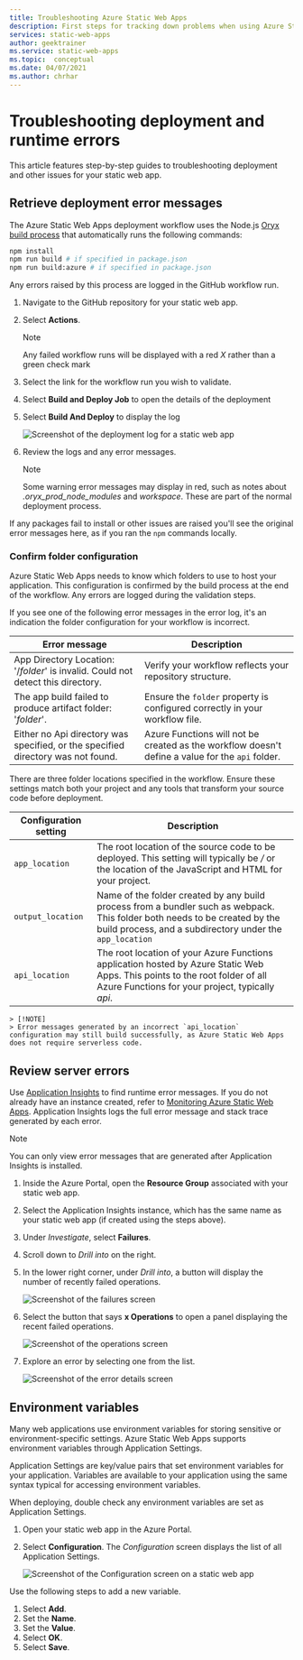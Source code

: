 ```yaml
---
title: Troubleshooting Azure Static Web Apps
description: First steps for tracking down problems when using Azure Static Web Apps.
services: static-web-apps
author: geektrainer
ms.service: static-web-apps
ms.topic:  conceptual
ms.date: 04/07/2021
ms.author: chrhar
---
```


# Troubleshooting deployment and runtime errors

This article features step-by-step guides to troubleshooting deployment and other issues for your static web app.

## Retrieve deployment error messages

The Azure Static Web Apps deployment workflow uses the Node.js [Oryx build process](https://github.com/microsoft/Oryx/blob/master/doc/runtimes/nodejs.md#build) that automatically runs the following commands:

```bash
npm install
npm run build # if specified in package.json
npm run build:azure # if specified in package.json
```

Any errors raised by this process are logged in the GitHub workflow run.

1. Navigate to the GitHub repository for your static web app.
1. Select **Actions**.

    > [!NOTE]
    > Any failed workflow runs will be displayed with a red *X* rather than a green check mark

1. Select the link for the workflow run you wish to validate.
1. Select **Build and Deploy Job** to open the details of the deployment
1. Select **Build And Deploy** to display the log

    ![Screenshot of the deployment log for a static web app](./media/troubleshooting/build-deploy-log.png)

1. Review the logs and any error messages.

    > [!NOTE]
    > Some warning error messages may display in red, such as notes about *.oryx_prod_node_modules* and *workspace*. These are part of the normal deployment process.

If any packages fail to install or other issues are raised you'll see the original error messages here, as if you ran the `npm` commands locally.

### Confirm folder configuration

Azure Static Web Apps needs to know which folders to use to host your application. This configuration is confirmed by the build process at the end of the workflow. Any errors are logged during the validation steps.

If you see one of the following error messages in the error log, it's an indication the folder configuration for your workflow is incorrect.

| Error message | Description |
| --- | --- |
|App Directory Location: '/*folder*' is invalid. Could not detect this directory. | Verify your workflow reflects your repository structure. |
| The app build failed to produce artifact folder: '*folder*'. | Ensure the `folder` property is configured correctly in your workflow file. |
| Either no Api directory was specified, or the specified directory was not found. | Azure Functions will not be created as the workflow doesn't define a value for the `api` folder. |

There are three folder locations specified in the workflow. Ensure these settings match both your project and any tools that transform your source code before deployment.

| Configuration setting | Description |
| --- | --- |
| `app_location` | The root location of the source code to be deployed. This setting will typically be */* or the location of the JavaScript and HTML for your project. |
| `output_location` | Name of the folder created by any build process from a bundler such as webpack. This folder both needs to be created by the build process, and a subdirectory under the `app_location` |
| `api_location` |The root location of your Azure Functions application hosted by Azure Static Web Apps. This points to the root folder of all Azure Functions for your project, typically *api*. |

    > [!NOTE]
    > Error messages generated by an incorrect `api_location` configuration may still build successfully, as Azure Static Web Apps does not require serverless code.

## Review server errors

Use [Application Insights](../azure-monitor/app/app-insights-overview.md) to find runtime error messages. If you do not already have an instance created, refer to [Monitoring Azure Static Web Apps](monitor.md). Application Insights logs the full error message and stack trace generated by each error.

> [!NOTE]
> You can only view error messages that are generated after Application Insights is installed.

1. Inside the Azure Portal, open the **Resource Group** associated with your static web app.
1. Select the Application Insights instance, which has the same name as your static web app (if created using the steps above).
1. Under *Investigate*, select **Failures**.
1. Scroll down to *Drill into* on the right.
1. In the lower right corner, under *Drill into*, a button will display the number of recently failed operations.

    ![Screenshot of the failures screen](./media/troubleshooting/app-insights-errors.png)

1. Select the button that says **x Operations** to open a panel displaying the recent failed operations.

    ![Screenshot of the operations screen](./media/troubleshooting/app-insights-operations.png)

1. Explore an error by selecting one from the list.

    ![Screenshot of the error details screen](./media/troubleshooting/app-insights-details.png)

## Environment variables

Many web applications use environment variables for storing sensitive or environment-specific settings. Azure Static Web Apps supports environment variables through Application Settings.

Application Settings are key/value pairs that set environment variables for your application. Variables are available to your application using the same syntax typical for accessing environment variables.

When deploying, double check any environment variables are set as Application Settings.

1. Open your static web app in the Azure Portal.
1. Select **Configuration**. The *Configuration* screen displays the list of all Application Settings.

    ![Screenshot of the Configuration screen on a static web app](media/troubleshooting/app-settings.png)

Use the following steps to add a new variable.

1. Select **Add**.
1. Set the **Name**.
1. Set the **Value**.
1. Select **OK**.
1. Select **Save**.

